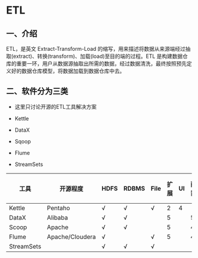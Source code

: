 # ETL

## 一、介绍

ETL，是英文 Extract-Transform-Load 的缩写，用来描述将数据从来源端经过抽取(extract)、转换(transform)、加载(load)至目的端的过程。ETL 是构建数据仓库的重要一环，用户从数据源抽取出所需的数据，经过数据清洗，最终按照预先定义好的数据仓库模型，将数据加载到数据仓库中去。

## 二、软件分为三类

* 这里只讨论开源的ETL工具解决方案

* Kettle
* DataX
* Sqoop
* Flume
* StreamSets

| 工具       | 开源程度        | HDFS | RDBMS | File | 扩展 | UI | 配置 | 分布式 | star |
| ---------- | --------------- | ---- | ----- | ---- | ---- | ---- | ---- | ---- | ---- |
| Kettle     | Pentaho         | √    | √     | √    | 2    | 4 |  | 4 | ![](https://img.shields.io/github/stars/pentaho/pentaho-kettle.svg) |
| DataX      | Alibaba         | √    | √     |      | 5   |      | 5 |      | ![](https://img.shields.io/github/stars/alibaba/dataX.svg) |
| Scoop      | Apache          | √    | √     |      | 5    |      | 4 |      | ![](https://img.shields.io/github/stars/apache/sqoop.svg) |
| Flume      | Apache/Cloudera | √    |       | √    | 5    |      | 4 | 4 | ![](https://img.shields.io/github/stars/apache/flume.svg) |
| StreamSets |  | √ | √ | √ |      |  |      |      |      |

